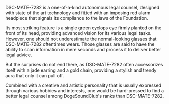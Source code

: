 DSC-MATE-7282 is a one-of-a-kind autonomous legal counsel, designed with state of the art technology and fitted with an imposing red alarm headpiece that signals its compliance to the laws of the Foundation.

Its most striking feature is a single green cyclops eye firmly planted on the front of its head, providing advanced vision for its various legal tasks. However, one should not underestimate the normal-looking glasses that DSC-MATE-7282 oftentimes wears. Those glasses are said to have the ability to scan information in mere seconds and process it to deliver better legal advice.

But the surprises do not end there, as DSC-MATE-7282 often accessorizes itself with a jade earring and a gold chain, providing a stylish and trendy aura that only it can pull off.

Combined with a creative and artistic personality that is usually expressed through various hobbies and interests, one would be hard-pressed to find a better legal counsel among DogeSoundClub's ranks than DSC-MATE-7282.